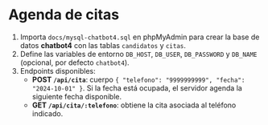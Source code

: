 # Agenda de citas

1. Importa `docs/mysql-chatbot4.sql` en phpMyAdmin para crear la base de datos **chatbot4** con las tablas `candidatos` y `citas`.
2. Define las variables de entorno `DB_HOST`, `DB_USER`, `DB_PASSWORD` y `DB_NAME` (opcional, por defecto `chatbot4`).
3. Endpoints disponibles:
   - **POST `/api/cita`**: cuerpo `{ "telefono": "9999999999", "fecha": "2024-10-01" }`. Si la fecha está ocupada, el servidor agenda la siguiente fecha disponible.
   - **GET `/api/cita/:telefono`**: obtiene la cita asociada al teléfono indicado.

